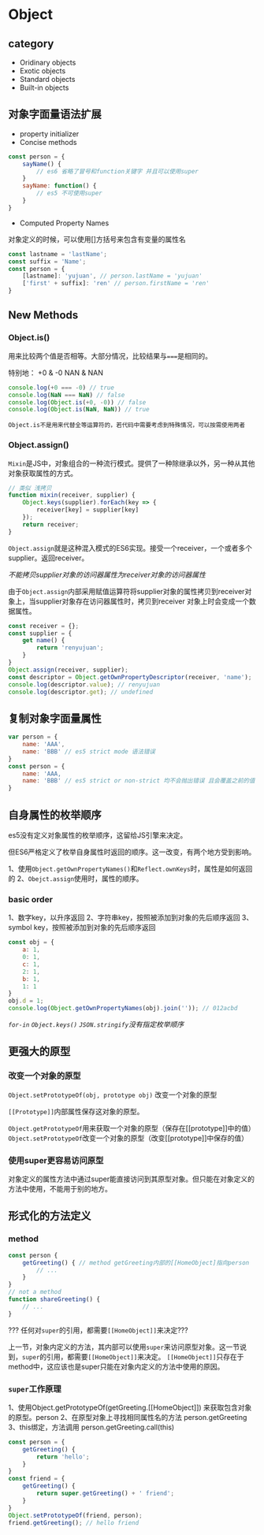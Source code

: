 # Object

## category

- Oridinary objects
- Exotic objects
- Standard objects
- Built-in objects

## 对象字面量语法扩展

- property initializer
- Concise methods
```javascript
const person = {
    sayName() {
        // es6 省略了冒号和function关键字 并且可以使用super
    }
    sayName: function() {
        // es5 不可使用super
    }
}
```
- Computed Property Names

对象定义的时候，可以使用[]方括号来包含有变量的属性名

```javascript
const lastname = 'lastName';
const suffix = 'Name';
const person = {
    [lastname]: 'yujuan', // person.lastName = 'yujuan'
    ['first' + suffix]: 'ren' // person.firstName = 'ren'
}
```

## New Methods

### Object.is()

用来比较两个值是否相等。大部分情况，比较结果与`===`是相同的。

特别地： +0 & -0  NAN & NAN

```javascript
console.log(+0 === -0) // true
console.log(NaN === NaN) // false
console.log(Object.is(+0, -0)) // false
console.log(Object.is(NaN, NaN)) // true
```

`Object.is不是用来代替全等运算符的，若代码中需要考虑到特殊情况，可以按需使用两者`

### Object.assign()

`Mixin`是JS中，对象组合的一种流行模式。提供了一种除继承以外，另一种从其他对象获取属性的方式。

```javascript
// 类似 浅拷贝
function mixin(receiver, supplier) {
    Object.keys(supplier).forEach(key => {
        receiver[key] = supplier[key]
    });
    return receiver;
}
```

`Object.assign`就是这种混入模式的ES6实现。接受一个receiver，一个或者多个supplier。返回receiver。

*不能拷贝supplier对象的访问器属性为receiver对象的访问器属性*

由于`Object.assign`内部采用赋值运算符将supplier对象的属性拷贝到receiver对象上，当supplier对象存在访问器属性时，拷贝到receiver
对象上时会变成一个数据属性。

```javascript
const receiver = {};
const supplier = {
    get name() {
        return 'renyujuan';
    }
}
Object.assign(receiver, supplier);
const descriptor = Object.getOwnPropertyDescriptor(receiver, 'name');
console.log(descriptor.value); // renyujuan
console.log(descriptor.get); // undefined
```

## 复制对象字面量属性

```javascript
var person = {
    name: 'AAA',
    name: 'BBB' // es5 strict mode 语法错误
}
const person = {
    name: 'AAA,
    name: 'BBB' // es5 strict or non-strict 均不会抛出错误 且会覆盖之前的值
}
```

## 自身属性的枚举顺序

es5没有定义对象属性的枚举顺序，这留给JS引擎来决定。

但ES6严格定义了枚举自身属性时返回的顺序。这一改变，有两个地方受到影响。

1、使用`Object.getOwnPropertyNames()`和`Reflect.ownKeys`时，属性是如何返回的
2、`Obejct.assign`使用时，属性的顺序。

### basic order

1、数字key，以升序返回
2、字符串key，按照被添加到对象的先后顺序返回
3、symbol key，按照被添加到对象的先后顺序返回

```javascript
const obj = {
    a: 1,
    0: 1,
    c: 1,
    2: 1,
    b: 1,
    1: 1
}
obj.d = 1;
console.log(Object.getOwnPropertyNames(obj).join('')); // 012acbd
```

*`for-in` `Object.keys()` `JSON.stringify`没有指定枚举顺序*

## 更强大的原型

### 改变一个对象的原型

`Object.setPrototypeOf(obj, prototype obj)` 改变一个对象的原型

`[[Prototype]]`内部属性保存这对象的原型。

`Object.getPrototypeOf`用来获取一个对象的原型（保存在[[prototype]]中的值）
`Object.setPrototypeOf`改变一个对象的原型（改变[[prototype]]中保存的值）

### 使用super更容易访问原型

对象定义的属性方法中通过super能直接访问到其原型对象。但只能在对象定义的方法中使用，不能用于别的地方。

## 形式化的方法定义

### method

```javascript
const person {
    getGreeting() { // method getGreeting内部的[[HomeObject]指向person
        // ...
    }
}
// not a method
function shareGreeting() {
    // ...
}
```
??? 任何对`super`的引用，都需要`[[HomeObject]]`来决定???

上一节，对象内定义的方法，其内部可以使用`super`来访问原型对象。这一节说到，`super`的引用，都需要`[[HomeObject]]`来决定。
`[[HomeObject]]`只存在于method中，这应该也是super只能在对象内定义的方法中使用的原因。

### `super`工作原理

1、使用Object.getPrototypeOf(getGreeting.[[HomeObject]]) 来获取包含对象的原型。person
2、在原型对象上寻找相同属性名的方法 person.getGreeting
3、this绑定，方法调用 person.getGreeting.call(this)

```javascript
const person = {
    getGreeting() {
        return 'hello';
    }
}
const friend = {
    getGreeting() {
        return super.getGreeting() + ' friend';
    }
}
Object.setPrototypeOf(friend, person);
friend.getGreeting(); // hello friend
```
